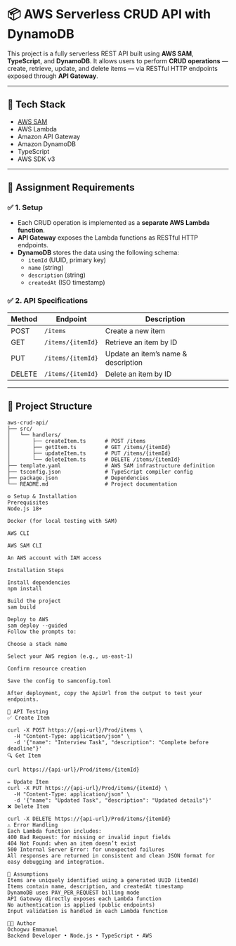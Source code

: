 # 📦 AWS Serverless CRUD API with DynamoDB

This project is a fully serverless REST API built using **AWS SAM**, **TypeScript**, and **DynamoDB**. It allows users to perform **CRUD operations** — create, retrieve, update, and delete items — via RESTful HTTP endpoints exposed through **API Gateway**.

---

## 🔧 Tech Stack

- [AWS SAM](https://docs.aws.amazon.com/serverless-application-model/latest/developerguide/what-is-sam.html)
- AWS Lambda
- Amazon API Gateway
- Amazon DynamoDB
- TypeScript
- AWS SDK v3

---

## 📌 Assignment Requirements

### ✅ 1. Setup

- Each CRUD operation is implemented as a **separate AWS Lambda function**.
- **API Gateway** exposes the Lambda functions as RESTful HTTP endpoints.
- **DynamoDB** stores the data using the following schema:
  - `itemId` (UUID, primary key)
  - `name` (string)
  - `description` (string)
  - `createdAt` (ISO timestamp)

### ✅ 2. API Specifications

| Method | Endpoint             | Description                        |
|--------|----------------------|------------------------------------|
| POST   | `/items`             | Create a new item                  |
| GET    | `/items/{itemId}`    | Retrieve an item by ID             |
| PUT    | `/items/{itemId}`    | Update an item’s name & description |
| DELETE | `/items/{itemId}`    | Delete an item by ID               |

---

## 📁 Project Structure

```plaintext
aws-crud-api/
├── src/
│   └── handlers/
│       ├── createItem.ts      # POST /items
│       ├── getItem.ts         # GET /items/{itemId}
│       ├── updateItem.ts      # PUT /items/{itemId}
│       └── deleteItem.ts      # DELETE /items/{itemId}
├── template.yaml              # AWS SAM infrastructure definition
├── tsconfig.json              # TypeScript compiler config
├── package.json               # Dependencies
└── README.md                  # Project documentation

⚙️ Setup & Installation
Prerequisites
Node.js 18+

Docker (for local testing with SAM)

AWS CLI

AWS SAM CLI

An AWS account with IAM access

Installation Steps

Install dependencies
npm install

Build the project
sam build

Deploy to AWS
sam deploy --guided
Follow the prompts to:

Choose a stack name

Select your AWS region (e.g., us-east-1)

Confirm resource creation

Save the config to samconfig.toml

After deployment, copy the ApiUrl from the output to test your endpoints.

🧪 API Testing
✅ Create Item

curl -X POST https://{api-url}/Prod/items \
  -H "Content-Type: application/json" \
  -d '{"name": "Interview Task", "description": "Complete before deadline"}'
🔍 Get Item

curl https://{api-url}/Prod/items/{itemId}

✏️ Update Item
curl -X PUT https://{api-url}/Prod/items/{itemId} \
  -H "Content-Type: application/json" \
  -d '{"name": "Updated Task", "description": "Updated details"}'
❌ Delete Item

curl -X DELETE https://{api-url}/Prod/items/{itemId}
⚠️ Error Handling
Each Lambda function includes:
400 Bad Request: for missing or invalid input fields
404 Not Found: when an item doesn’t exist
500 Internal Server Error: for unexpected failures
All responses are returned in consistent and clean JSON format for easy debugging and integration.

🧠 Assumptions
Items are uniquely identified using a generated UUID (itemId)
Items contain name, description, and createdAt timestamp
DynamoDB uses PAY_PER_REQUEST billing mode
API Gateway directly exposes each Lambda function
No authentication is applied (public endpoints)
Input validation is handled in each Lambda function

👨‍💻 Author
Ochogwu Emmanuel
Backend Developer • Node.js • TypeScript • AWS